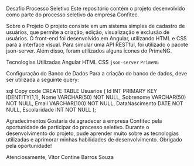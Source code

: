 Desafio Processo Seletivo
Este repositório contém o projeto desenvolvido como parte do processo seletivo da empresa Confitec.

Sobre o Projeto
O projeto consiste em um sistema simples de cadastro de usuários, que permite a criação, edição, visualização e exclusão de usuários. O front-end foi desenvolvido em Angular, utilizando HTML e CSS para a interface visual. Para simular uma API RESTful, foi utilizado o pacote json-server. Além disso, foram utilizados alguns ícones do PrimeNG.

Tecnologias Utilizadas
Angular
HTML
CSS
`json-server`
`PrimeNG`

Configuração do Banco de Dados
Para a criação do banco de dados, deve ser utilizada a seguinte query:

sql
Copy code
CREATE TABLE Usuarios (
  Id INT PRIMARY KEY IDENTITY(1,1),
  Nome VARCHAR(50) NOT NULL,
  Sobrenome VARCHAR(50) NOT NULL,
  Email VARCHAR(100) NOT NULL,
  DataNascimento DATE NOT NULL,
  Escolaridade INT NOT NULL
);

Agradecimentos
Gostaria de agradecer à empresa Confitec pela oportunidade de participar do processo seletivo. Durante o desenvolvimento do projeto, pude aprender muito sobre as tecnologias utilizadas e aprimorar minhas habilidades de desenvolvimento. Obrigado pela oportunidade!

Atenciosamente,
Vitor Contine Barros Souza

